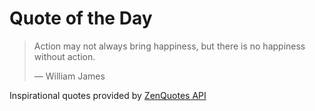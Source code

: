 # Quote of the Day

<!-- QUOTE_START -->
> Action may not always bring happiness, but there is no happiness without action.
>
> — William James

Inspirational quotes provided by <a href="https://zenquotes.io/" target="_blank">ZenQuotes API</a>
<!-- QUOTE_END -->